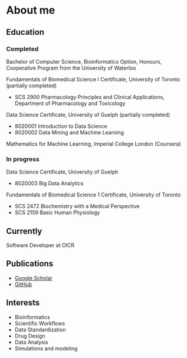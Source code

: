 # About me
## Education
### Completed
Bachelor of Computer Science, Bioinformatics Option, Honours, Cooperative Program from the University of Waterloo

Fundamentals of Biomedical Science I Certificate, University of Toronto (partially completed)
* SCS 2900 Pharmacology Principles and Clinical Applications, Department of Pharmacology and Toxicology

Data Science Certificate, University of Guelph (partially completed)
* 8020001 Introduction to Data Science
* 8020002 Data Mining and Machine Learning

Mathematics for Machine Learning, Imperial College London (Coursera)

### In progress
Data Science Certificate, University of Guelph
* 8020003 Big Data Analytics

Fundamentals of Biomedical Science 1 Certificate, University of Toronto
* SCS 2472 Biochemistry with a Medical Perspective
* SCS 2159 Basic Human Physiology

## Currently
Software Developer at OICR

## Publications
* [Google Scholar](https://scholar.google.ca/citations?user=HeIP2F0AAAAJ&hl=en)
* [GitHub](https://github.com/agduncan94)

## Interests
- Bioinformatics
- Scientific Workflows
- Data Standardization
- Drug Design
- Data Analysis
- Simulations and modeling
